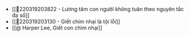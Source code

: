 - [[💬220319203822 - Lương tâm con người không tuân theo nguyên tắc đa số]]
- [[💬220319203130 - Giết chim nhại là tội lỗi]]
- [[@ Harper Lee, Giết con chim nhại]]
